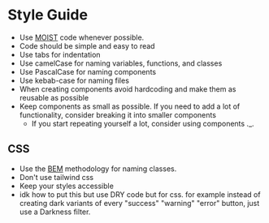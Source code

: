 # Style Guide
- Use [MOIST](https://medium.com/@slavik57/why-should-you-write-moist-code-8d127e2c0075) code whenever possible.
- Code should be simple and easy to read
- Use tabs for indentation
- Use camelCase for naming variables, functions, and classes
- Use PascalCase for naming components
- Use kebab-case for naming files
- When creating components avoid hardcoding and make them as reusable as possible
- Keep components as small as possible. If you need to add a lot of functionality, consider breaking it into smaller components
    - If you start repeating yourself a lot, consider using components ._.

## CSS
- Use the [BEM](https://en.bem.info/methodology/quick-start/) methodology for naming classes.
- Don't use tailwind css
- Keep your styles accessible
- idk how to put this but use DRY code but for css. for example instead of creating dark variants of every "success" "warning" "error" button, just use a Darkness filter. 
